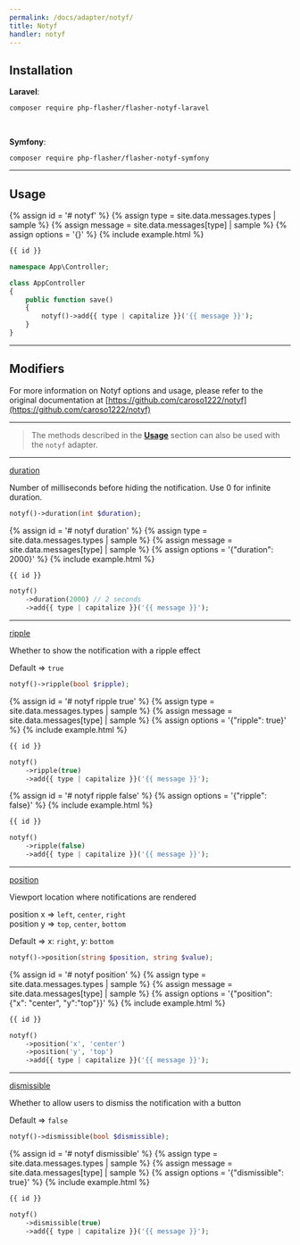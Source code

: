 ```yaml
---
permalink: /docs/adapter/notyf/
title: Notyf
handler: notyf
---
```


## <i class="fa-duotone fa-list-radio"></i> Installation

**<i class="fa-brands fa-laravel text-red-900 fa-xl"></i> Laravel**:

```shell
composer require php-flasher/flasher-notyf-laravel
```

<br />

**<i class="fa-brands fa-symfony text-black fa-xl"></i> Symfony**:

```shell
composer require php-flasher/flasher-notyf-symfony
```

---

## <i class="fa-duotone fa-list-radio"></i> Usage

{% assign id = '# notyf' %}
{% assign type = site.data.messages.types | sample %}
{% assign message = site.data.messages[type] | sample %}
{% assign options = '{}' %}
{% include example.html %}

```php
{{ id }}

namespace App\Controller;

class AppController
{
    public function save()
    {        
        notyf()->add{{ type | capitalize }}('{{ message }}');
    }
} 
```

---

## <i class="fa-duotone fa-list-radio"></i> Modifiers

For more information on Notyf options and usage, please refer to the original documentation at [https://github.com/caroso1222/notyf](https://github.com/caroso1222/notyf)

---

> The methods described in the **[Usage](/docs/usage/)** section can also be used with the `notyf` adapter.

---

<p id="method-duration"><a href="#method-duration" class="anchor"><i class="fa-duotone fa-link"></i> duration</a></p>

Number of milliseconds before hiding the notification. Use 0 for infinite duration.

```php
notyf()->duration(int $duration);
```

{% assign id = '# notyf duration' %}
{% assign type = site.data.messages.types | sample %}
{% assign message = site.data.messages[type] | sample %}
{% assign options = '{"duration": 2000}' %}
{% include example.html %}

```php
{{ id }}

notyf()
    ->duration(2000) // 2 seconds
    ->add{{ type | capitalize }}('{{ message }}');
```

---

<p id="method-ripple"><a href="#method-ripple" class="anchor"><i class="fa-duotone fa-link"></i> ripple</a></p>

Whether to show the notification with a ripple effect

Default ⇒ `true`

```php
notyf()->ripple(bool $ripple);
```

{% assign id = '# notyf ripple true' %}
{% assign type = site.data.messages.types | sample %}
{% assign message = site.data.messages[type] | sample %}
{% assign options = '{"ripple": true}' %}
{% include example.html %}

```php
{{ id }}

notyf()
    ->ripple(true)
    ->add{{ type | capitalize }}('{{ message }}');
```

{% assign id = '# notyf ripple false' %}
{% assign options = '{"ripple": false}' %}
{% include example.html %}

```php
{{ id }}

notyf()
    ->ripple(false)
    ->add{{ type | capitalize }}('{{ message }}');
```

---

<p id="method-position"><a href="#method-position" class="anchor"><i class="fa-duotone fa-link"></i> position</a></p>

Viewport location where notifications are rendered

position x ⇒ `left`, `center`, `right` <br />
position y ⇒ `top`, `center`, `bottom`

Default ⇒ x: `right`, y: `bottom`

```php
notyf()->position(string $position, string $value);
```

{% assign id = '# notyf position' %}
{% assign type = site.data.messages.types | sample %}
{% assign message = site.data.messages[type] | sample %}
{% assign options = '{"position": {"x": "center", "y":"top"}}' %}
{% include example.html %}

```php
{{ id }}

notyf()
    ->position('x', 'center')
    ->position('y', 'top')
    ->add{{ type | capitalize }}('{{ message }}');
```

---

<p id="method-dismissible"><a href="#method-dismissible" class="anchor"><i class="fa-duotone fa-link"></i> dismissible</a></p>

Whether to allow users to dismiss the notification with a button

Default ⇒ `false`

```php
notyf()->dismissible(bool $dismissible);
```

{% assign id = '# notyf dismissible' %}
{% assign type = site.data.messages.types | sample %}
{% assign message = site.data.messages[type] | sample %}
{% assign options = '{"dismissible": true}' %}
{% include example.html %}

```php
{{ id }}

notyf()
    ->dismissible(true)
    ->add{{ type | capitalize }}('{{ message }}');
```

